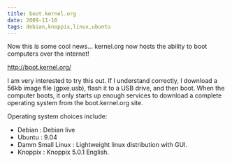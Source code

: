 ```yaml
---
title: boot.kernel.org
date: 2009-11-16
tags: debian,knoppix,linux,ubuntu
---
```

Now this is some cool news... kernel.org now hosts the ability to boot computers over the internet!

<http://boot.kernel.org/>

I am very interested to try this out. If I understand correctly, I download a 56kb image file (gpxe.usb), flash it to a USB drive, and then boot. When the computer boots, it only starts up enough services to download a complete operating system from the boot.kernel.org site.

Operating system choices include:

* Debian : Debian live
* Ubuntu : 9.04
* Damm Small Linux : Lightweight linux distribution with GUI.
* Knoppix : Knoppix 5.0.1 English.

